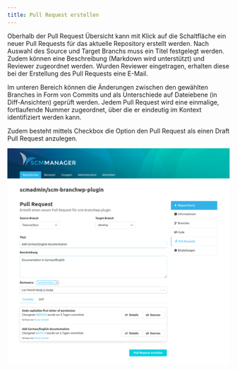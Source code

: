 ```yaml
---
title: Pull Request erstellen
---
```

Oberhalb der Pull Request Übersicht kann mit Klick auf die Schaltfläche ein neuer Pull Requests für das aktuelle Repository erstellt werden.
Nach Auswahl des Source und Target Branchs muss ein Titel festgelegt werden. Zudem können eine Beschreibung (Markdown wird unterstützt) und Reviewer zugeordnet werden. Wurden Reviewer eingetragen, erhalten diese bei der Erstellung des Pull Requests eine E-Mail. 

Im unteren Bereich können die Änderungen zwischen den gewählten Branches in Form von Commits und als Unterschiede auf Dateiebene (in Diff-Ansichten) geprüft werden. Jedem Pull Request wird eine einmalige, fortlaufende Nummer zugeordnet, über die er eindeutig im Kontext identifiziert werden kann.

Zudem besteht mittels Checkbox die Option den Pull Request als einen Draft Pull Request anzulegen.

![Neuen Pull Request erstellen](assets/createPR.png)
